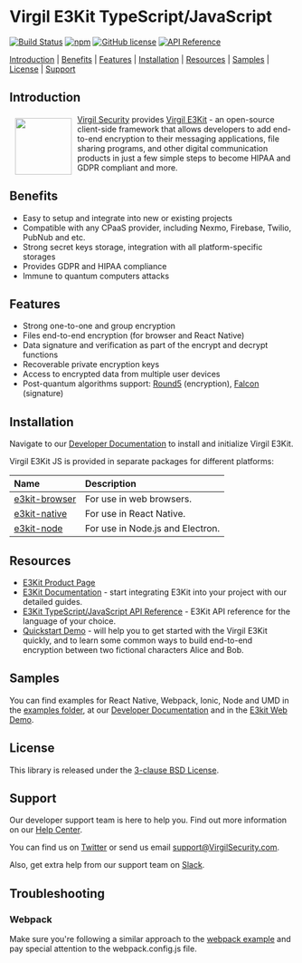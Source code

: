 # Virgil E3Kit TypeScript/JavaScript

[![Build Status](https://travis-ci.com/VirgilSecurity/virgil-e3kit-js.svg?branch=master)](https://travis-ci.com/VirgilSecurity/virgil-e3kit-js)
[![npm](https://img.shields.io/npm/v/@virgilsecurity/e3kit-browser.svg)](https://www.npmjs.com/package/@virgilsecurity/e3kit-browser)
[![GitHub license](https://img.shields.io/github/license/VirgilSecurity/e3kit-js.svg)](https://github.com/VirgilSecurity/virgil-e3kit-js/blob/master/LICENSE)
[![API Reference](https://img.shields.io/badge/API%20reference-e3kit--js-green)](https://virgilsecurity.github.io/virgil-e3kit-js/)

[Introduction](#introduction) | [Benefits](#benefits) | [Features](#features) | [Installation](#installation) | [Resources](#resources) | [Samples](#samples) | [License](#license) | [Support](#support)

## Introduction

<a href="https://virgilsecurity.com/e3kit/"><img width="100px" src="https://cdn.virgilsecurity.com/assets/images/github/logos/e3kit/E3Kit.png" align="left" hspace="10" vspace="6"></a> [Virgil Security](https://virgilsecurity.com) provides [Virgil E3Kit](https://virgilsecurity.com/e3kit/) - an open-source client-side framework that allows developers to add end-to-end encryption to their messaging applications, file sharing programs, and other digital communication products in just a few simple steps to become HIPAA and GDPR compliant and more.

## Benefits

- Easy to setup and integrate into new or existing projects
- Compatible with any CPaaS provider, including Nexmo, Firebase, Twilio, PubNub and etc.
- Strong secret keys storage, integration with all platform-specific storages
- Provides GDPR and HIPAA compliance
- Immune to quantum computers attacks

## Features

- Strong one-to-one and group encryption
- Files end-to-end encryption (for browser and React Native)
- Data signature and verification as part of the encrypt and decrypt functions
- Recoverable private encryption keys
- Access to encrypted data from multiple user devices
- Post-quantum algorithms support: [Round5](https://round5.org/) (encryption), [Falcon](https://falcon-sign.info/) (signature)

## Installation

Navigate to our [Developer Documentation](https://developer.virgilsecurity.com/docs/e3kit/get-started/setup-client/) to install and initialize Virgil E3Kit.

Virgil E3Kit JS is provided in separate packages for different platforms:

| Name | Description |
| :--- | :---------- |
| [e3kit-browser](/packages/e3kit-browser) | For use in web browsers. |
| [e3kit-native](/packages/e3kit-native) | For use in React Native. |
| [e3kit-node](/packages/e3kit-node) | For use in Node.js and Electron. |

## Resources

- [E3Kit Product Page](https://virgilsecurity.com/e3kit/)
- [E3Kit Documentation](https://developer.virgilsecurity.com/docs/e3kit/) - start integrating E3Kit into your project with our detailed guides.
- [E3Kit TypeScript/JavaScript API Reference](https://virgilsecurity.github.io/virgil-e3kit-js/) - E3Kit API reference for the language of your choice.
- [Quickstart Demo](https://developer.virgilsecurity.com/docs/e3kit/get-started/quickstart/) - will help you to get started with the Virgil E3Kit quickly, and to learn some common ways to build end-to-end encryption between two fictional characters Alice and Bob.
 
## Samples

You can find examples for React Native, Webpack, Ionic, Node and UMD in the [examples folder](/examples), at our [Developer Documentation](https://developer.virgilsecurity.com/docs/e3kit/) and in the [E3kit Web Demo](https://github.com/VirgilSecurity/demo-e3kit-web).

## License

This library is released under the [3-clause BSD License](LICENSE).

## Support

Our developer support team is here to help you. Find out more information on our [Help Center](https://help.virgilsecurity.com/).

You can find us on [Twitter](https://twitter.com/VirgilSecurity) or send us email support@VirgilSecurity.com.

Also, get extra help from our support team on [Slack](https://virgilsecurity.com/join-community).

## Troubleshooting

### Webpack

Make sure you're following a similar approach to the [webpack example](/examples/webpack) and pay special attention to the webpack.config.js file.
